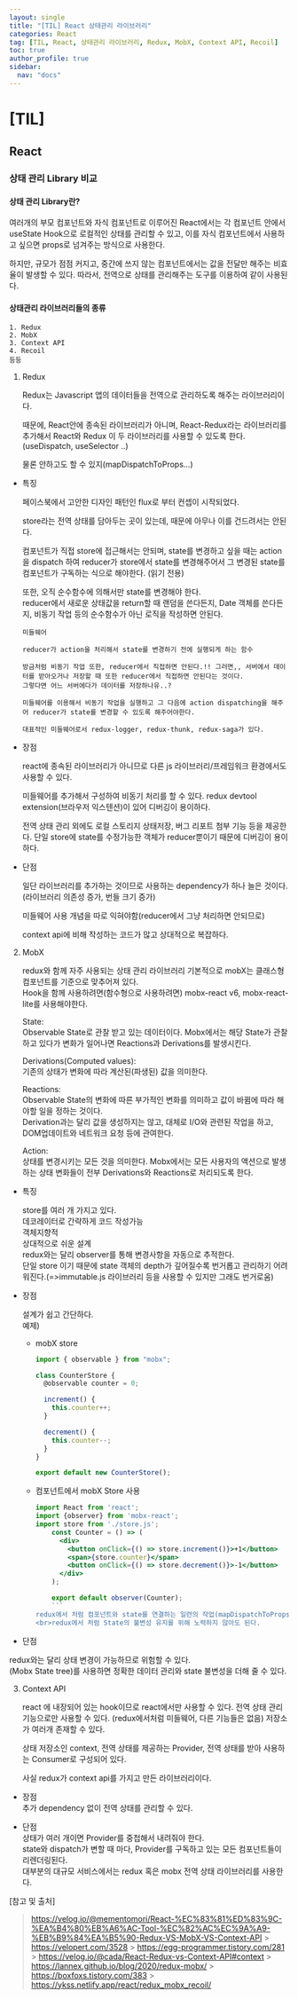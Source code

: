 ```yaml
---
layout: single
title: "[TIL] React 상태관리 라이브러리"
categories: React
tag: [TIL, React, 상태관리 라이브러리, Redux, MobX, Context API, Recoil]
toc: true
author_profile: true
sidebar:
  nav: "docs"
---
```


# [TIL]

## React

### 상태 관리 Library 비교

#### 상태 관리 Library란?

여러개의 부모 컴포넌트와 자식 컴포넌트로 이루어진 React에서는 각 컴포넌트 안에서 useState Hook으로 로컬적인 상태를 관리할 수 있고, 이를 자식 컴포넌트에서 사용하고 싶으면 props로 넘겨주는 방식으로 사용한다.

하지만, 규모가 점점 커지고, 중간에 쓰지 않는 컴포넌트에서는 값을 전달만 해주는 비효율이 발생할 수 있다.
따라서, 전역으로 상태를 관리해주는 도구를 이용하여 같이 사용된다.

#### 상태관리 라이브러리들의 종류

    1. Redux
    2. MobX
    3. Context API
    4. Recoil
    등등

1. Redux

   Redux는 Javascript 앱의 데이터들을 전역으로 관리하도록 해주는 라이브러리이다.

   때문에, React안에 종속된 라이브러리가 아니며, React-Redux라는 라이브러리를 추가해서 React와 Redux 이 두 라이브러리를 사용할 수 있도록 한다.(useDispatch, useSelector ..)

   물론 안하고도 할 수 있지(mapDispatchToProps...)

- 특징

  페이스북에서 고안한 디자인 패턴인 flux로 부터 컨셉이 시작되었다.

  store라는 전역 상태를 담아두는 곳이 있는데, 때문에 아무나 이를 건드려서는 안된다.

  컴포넌트가 직접 store에 접근해서는 안되며, state를 변경하고 싶을 때는 action을 dispatch 하여 reducer가 store에서 state를 변경해주어서 그 변경된 state를 컴포넌트가 구독하는 식으로 해야한다. (읽기 전용)

  또한, 오직 순수함수에 의해서만 state를 변경해야 한다.
  <br>reducer에서 새로운 상태값을 return할 때 랜덤을 쓴다든지, Date 객체를 쓴다든지, 비동기 작업 등의 순수함수가 아닌 로직을 작성하면 안된다.

      미들웨어

      reducer가 action을 처리해서 state를 변경하기 전에 실행되게 하는 함수

      방금처럼 비동기 작업 또한, reducer에서 직접하면 안된다.!! 그러면,, 서버에서 데이터를 받아오거나 저장할 때 또한 reducer에서 직접하면 안된다는 것이다.
      그렇다면 어느 서버에다가 데이터를 저장하나유..?

      미들웨어를 이용해서 비동기 작업을 실행하고 그 다음에 action dispatching을 해주어 reducer가 state를 변경할 수 있도록 해주어야한다.

      대표적인 미들웨어로서 redux-logger, redux-thunk, redux-saga가 있다.

- 장점

  react에 종속된 라이브러리가 아니므로 다른 js 라이브러리/프레임워크 환경에서도 사용할 수 있다.

  미들웨어를 추가해서 구성하여 비동기 처리를 할 수 있다.
  redux devtool extension(브라우저 익스텐션)이 있어 디버깅이 용이하다.

  전역 상태 관리 외에도 로컬 스토리지 상태저장, 버그 리포트 첨부 기능 등을 제공한다.
  단일 store에 state를 수정가능한 객체가 reducer뿐이기 때문에 디버깅이 용이하다.

- 단점

  일단 라이브러리를 추가하는 것이므로 사용하는 dependency가 하나 늘은 것이다. (라이브러리 의존성 증가, 번들 크기 증가)

  미들웨어 사용 개념을 따로 익혀야함(reducer에서 그냥 처리하면 안되므로)

  context api에 비해 작성하는 코드가 많고 상대적으로 복잡하다.

2. MobX

   redux와 함께 자주 사용되는 상태 관리 라이브러리
   기본적으로 mobX는 클래스형 컴포넌트를 기준으로 맞추어져 있다.
   <br>Hook을 함께 사용하려면(함수형으로 사용하려면) mobx-react v6, mobx-react-lite를 사용해야한다.

   State:
   <br>Observable State로 관찰 받고 있는 데이터이다. Mobx에서는 해당 State가 관찰하고 있다가 변화가 일어나면 Reactions과 Derivations를 발생시킨다.

   Derivations(Computed values):
   <br>기존의 상태가 변화에 따라 계산된(파생된) 값을 의미한다.

   Reactions:
   <br>Observable State의 변화에 따른 부가적인 변화를 의미하고 값이 바뀜에 따라 해야할 일을 정하는 것이다. <br>Derivation과는 달리 값을 생성하지는 않고, 대체로 I/O와 관련된 작업을 하고, DOM업데이트와 네트워크 요청 등에 관여한다.

   Action:
   <br>상태를 변경시키는 모든 것을 의미한다. Mobx에서는 모든 사용자의 액션으로 발생하는 상태 변화들이 전부 Derivations와 Reactions로 처리되도록 한다.

- 특징

  store를 여러 개 가지고 있다.
  <br>데코레이터로 간략하게 코드 작성가능
  <br>객체지향적
  <br>상대적으로 쉬운 설계
  <br>redux와는 달리 observer를 통해 변경사항을 자동으로 추적한다.
  <br>단일 store 이기 때문에 state 객체의 depth가 깊어질수록 번거롭고 관리하기 어려워진다.(=>immutable.js 라이브러리 등을 사용할 수 있지만 그래도 번거로움)

- 장점

  설계가 쉽고 간단하다.
  <br>예제)

  - mobX store

    ```jsx
    import { observable } from "mobx";

    class CounterStore {
      @observable counter = 0;

      increment() {
        this.counter++;
      }

      decrement() {
        this.counter--;
      }
    }

    export default new CounterStore();
    ```

  - 컴포넌트에서 mobX Store 사용

    ````jsx
    import React from 'react';
    import {observer} from 'mobx-react';
    import store from './store.js';
        const Counter = () => (
          <div>
            <button onClick={() => store.increment()}>+1</button>
            <span>{store.counter}</span>
            <button onClick={() => store.decrement()}>-1</button>
          </div>
        );

        export default observer(Counter);
        ```
    redux에서 처럼 컴포넌트와 state를 연결하는 일련의 작업(mapDispatchToProps, mapStateToProps / react-redux의 hook을 이용한 작업 등)을 해주지 않고 이렇게 간단하게 구현할 수 있다.
    <br>redux에서 처럼 State의 불변성 유지를 위해 노력하지 않아도 된다.
    ````

- 단점

redux와는 달리 상태 변경이 가능하므로 위험할 수 있다.
<br>(Mobx State tree)를 사용하면 정확한 데이터 관리와 state 불변성을 더해 줄 수 있다.

3. Context API

   react 에 내장되어 있는 hook이므로 react에서만 사용할 수 있다.
   전역 상태 관리 기능으로만 사용할 수 있다. (redux에서처럼 미들웨어, 다른 기능들은 없음)
   저장소가 여러개 존재할 수 있다.

   상태 저장소인 context, 전역 상태를 제공하는 Provider, 전역 상태를 받아 사용하는 Consumer로 구성되어 있다.

   사실 redux가 context api를 가지고 만든 라이브러리이다.

- 장점
  <br>추가 dependency 없이 전역 상태를 관리할 수 있다.

- 단점
  <br>상태가 여러 개이면 Provider를 중첩해서 내려줘야 한다.
  <br>state와 dispatch가 변할 때 마다, Provider를 구독하고 있는 모든 컴포넌트들이 리렌더링된다.
  <br>대부분의 대규모 서비스에서는 redux 혹은 mobx 전역 상태 라이브러리를 사용한다.

[참고 및 출처]

> https://velog.io/@mementomori/React-%EC%83%81%ED%83%9C-%EA%B4%80%EB%A6%AC-Tool-%EC%82%AC%EC%9A%A9-%EB%B9%84%EA%B5%90-Redux-VS-MobX-VS-Context-API > https://velopert.com/3528 > https://egg-programmer.tistory.com/281 > https://velog.io/@cada/React-Redux-vs-Context-API#context > https://lannex.github.io/blog/2020/redux-mobx/ > https://boxfoxs.tistory.com/383 > https://ykss.netlify.app/react/redux_mobx_recoil/
